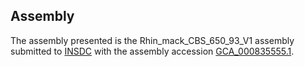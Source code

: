 

Assembly
--------

The assembly presented is the Rhin\_mack\_CBS\_650\_93\_V1 assembly
submitted to [INSDC](http://www.insdc.org) with the assembly accession
[GCA\_000835555.1](http://www.ebi.ac.uk/ena/data/view/GCA_000835555.1).
